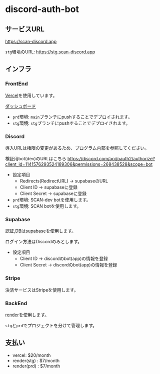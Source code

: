 # discord-auth-bot

## サービスURL

https://scan-discord.app

`stg`環境のURL: https://stg.scan-discord.app

## インフラ

### FrontEnd

[Vercel](https://vercel.com/)を使用しています。

[ダッシュボード](https://vercel.com/totsumaru/discord-auth-bot-fe/deployments)

- `prd`環境: `main`ブランチにpushすることでデプロイされます。
- `stg`環境: `stg`ブランチにpushすることでデプロイされます。

### Discord

導入URLは権限の変更があるため、プログラム内部を参照してください。

検証用bot(dev)のURLはこちら
https://discord.com/api/oauth2/authorize?client_id=1141576293524189306&permissions=268438528&scope=bot

- 設定項目
    - Redirects(RedirectURL) -> supabaseのURL
    - Client ID -> supabaseに登録
    - Client Secret -> supabaseに登録
- `prd`環境: SCAN-dev botを使用します。
- `stg`環境: SCAN botを使用します。

### Supabase

認証,DBはsupabaseを使用します。

ログイン方法はDiscordのみとします。

- 設定項目
    - Client ID -> discordのbot(app)の情報を登録
    - Client Secret -> discordのbot(app)の情報を登録

### Stripe

決済サービスはStripeを使用します。

### BackEnd

[render](https://render.com/)を使用します。

`stg`と`prd`でプロジェクトを分けて管理します。

## 支払い

- vercel: $20/month
- render(stg) : $7/month
- render(prd) : $7/month
